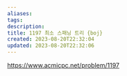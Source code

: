 ```yaml
---
aliases: 
tags: 
description:
title: 1197 최소 스패닝 트리 {boj}
created: 2023-08-20T22:32:04
updated: 2023-08-20T22:32:06
---
```

<https://www.acmicpc.net/problem/1197>
